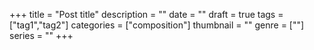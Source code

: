 +++
title = "Post title"
description = ""
date = ""
draft = true
tags = ["tag1","tag2"]
categories = ["composition"]
thumbnail = ""
genre = [""]
series = ""
+++
